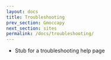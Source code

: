 ```yaml
---
layout: docs
title: Troubleshooting
prev_section: Gmoccapy
next_section: sites
permalink: /docs/troubleshooting/
---
```

- Stub for a troubleshooting help page
